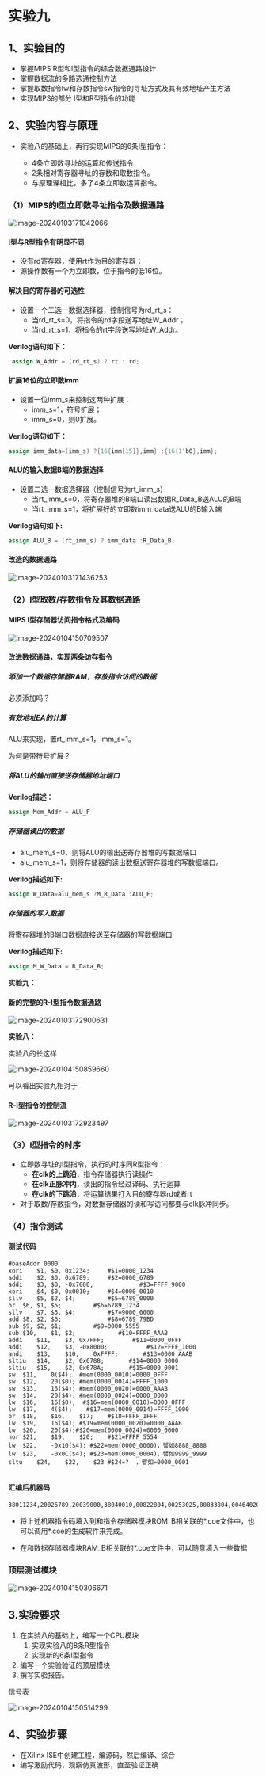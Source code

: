 # 实验九

## 1、实验目的 
- 掌握MIPS R型和I型指令的综合数据通路设计
- 掌握数据流的多路选通控制方法
- 掌握取数指令lw和存数指令sw指令的寻址方式及其有效地址产生方法
- 实现MIPS的部分 I型和R型指令的功能

## 2、实验内容与原理

- 实验八的基础上，再行实现MIPS的6条I型指令：

  - 4条立即数寻址的运算和传送指令
  - 2条相对寄存器寻址的存数和取数指令。
  - 与原理课相比，多了4条立即数运算指令。

  

### （1）MIPS的I型立即数寻址指令及数据通路

![image-20240103171042066](./assets/image-20240103171042066.png)

#### I型与R型指令有明显不同

- 没有rd寄存器，使用rt作为目的寄存器；
- 源操作数有一个为立即数，位于指令的低16位。

#### 解决目的寄存器的可选性

- 设置一个二选一数据选择器，控制信号为rd_rt_s：
  - 当rd_rt_s=0，将指令的rd字段送写地址W_Addr；
  - 当rd_rt_s=1，将指令的rt字段送写地址W_Addr。

**Verilog语句如下：**

```verilog
 assign W_Addr = (rd_rt_s) ? rt : rd;
```



#### 扩展16位的立即数imm

- 设置一位imm_s来控制这两种扩展：
  - imm_s=1，符号扩展；
  - imm_s=0，则0扩展。

**Verilog语句如下：**

```verilog
assign imm_data=(imm_s) ?{16{imm[15]},imm} :{16{1’b0},imm};
```

#### ALU的输入数据B端的数据选择

- 设置二选一数据选择器（控制信号为rt_imm_s）
  - 当rt_imm_s=0，将寄存器堆的B端口读出数据R_Data_B送ALU的B端
  - 当rt_imm_s=1，将扩展好的立即数imm_data送ALU的B输入端

**Verilog语句如下:**

```verilog
assign ALU_B = (rt_imm_s) ? imm_data :R_Data_B;
```



#### 改造的数据通路

![image-20240103171436253](./assets/image-20240103171436253.png)

### （2）I型取数/存数指令及其数据通路

#### MIPS I型存储器访问指令格式及编码

![image-20240104150709507](./assets/image-20240104150709507.png)

#### 改进数据通路，实现两条访存指令

##### 添加一个数据存储器RAM，存放指令访问的数据

必须添加吗？

##### 有效地址EA的计算

ALU来实现，置rt_imm_s=1，imm_s=1。

为何是带符号扩展？

##### 将ALU的输出直接送存储器地址端口

**Verilog描述：**

```verilog
assign Mem_Addr = ALU_F
```



##### 存储器读出的数据

- alu_mem_s=0，则将ALU的输出送寄存器堆的写数据端口
- alu_mem_s=1，则将存储器的读出数据送寄存器堆的写数据端口。

**Verilog描述如下:**

```verilog
assign W_Data=alu_mem_s ?M_R_Data :ALU_F;
```



##### 存储器的写入数据

将寄存器堆的B端口数据直接送至存储器的写数据端口

**Verilog描述如下:**

```verilog
assign M_W_Data = R_Data_B;
```

**实验九：**

#### 新的完整的R-I型指令数据通路

![image-20240103172900631](./assets/image-20240103172900631.png)

**实验八：**

实验八的长这样

![image-20240104150859660](./assets/image-20240104150859660.png)

可以看出实验九相对于

#### R-I型指令的控制流

![image-20240103172923497](./assets/image-20240103172923497.png)

### （3）I型指令的时序

- 立即数寻址的I型指令，执行的时序同R型指令：
  - **在clk的上跳沿**，指令存储器执行读操作
  - **在clk正脉冲内**，读出的指令经过译码、执行运算
  - **在clk的下跳沿**，将运算结果打入目的寄存器rd或者rt
- 对于取数/存数指令，对数据存储器的读和写访问都要与clk脉冲同步。

### （4）指令测试

#### 测试代码

```assembly
#baseAddr 0000
xori	$1,	$0,	0x1234;		#$1=0000_1234
addi	$2,	$0,	0x6789;		#$2=0000_6789
addi 	$3,	$0,	-0x7000;	         #$3=FFFF_9000
xori	$4,	$0,	0x0010;		#$4=0000_0010
sllv	$5,	$2,	$4;			#$5=6789_0000
or	$6,	$1,	$5;			#$6=6789_1234
sllv	$7,	$3,	$4;			#$7=9000_0000
add	$8,	$2,	$6;		        #$8=6789_79BD
sub	$9,	$2,	$1;			#$9=0000_5555
sub	$10,	$1,	$2;		       #$10=FFFF_AAAB
addi	$11,	$3,	0x7FFF;	       #$11=0000_0FFF
addi	$12,	$3,	-0x8000;	       #$12=FFFF_1000
andi	$13,	$10,	0xFFFF;	      #$13=0000_AAAB
sltiu	$14,	$2,	0x6788;	      #$14=0000_0000
sltiu	$15,	$2,	0x678A;	      #$15=0000_0001
sw	$11,	0($4);	#mem(0000_0010)=0000_0FFF
sw	$12,	20($0);	#mem(0000_0014)=FFFF_1000
sw	$13,	16($4);	#mem(0000_0020)=0000_AAAB
sw	$14,	20($4);	#mem(0000_0024)=0000_0000
lw	$16,	16($0);  #$16=mem(0000_0010)=0000_0FFF
lw	$17,	4($4);    #$17=mem(0000_0014)=FFFF_1000
or	$18,	$16,	$17;	#$18=FFFF_1FFF
lw	$19,	16($4); #$19=mem(0000_0020)=0000_AAAB
lw	$20,	20($4);#$20=mem(0000_0024)=0000_0000
nor	$21,	$19,	$20;	#$21=FFFF_5554
lw	$22,	-0x10($4); #$22=mem(0000_0000)，譬如8888_8888
lw	$23,	-0x0C($4); #$23=mem(0000_0004)，譬如9999_9999
sltu	$24,	$22,	$23 #$24=?  ，譬如=0000_0001       
                                        
```



#### 汇编后机器码

```bash
38011234,20026789,20039000,38040010,00822804,00253025,00833804,00464020,00414822,00225022,206b7fff,206c8000,314dffff,2c4e6788,2c4f678a,ac8b0000,ac0c0014,ac8d0010,ac8e0014,8c100010,8c910004,02119025,8c930010,8c940014,0274a827,8c96fff0,8c97fff4,02d7c02b
```



- 将上述机器指令码填入到和指令存储器模块ROM_B相关联的*.coe文件中，也可以调用*.coe的生成软件来完成。

- 在和数据存储器模块RAM_B相关联的*.coe文件中，可以随意填入一些数据

### 顶层测试模块

![image-20240104150306671](./assets/image-20240104150306671.png)

## 3.实验要求

1. 在实验八的基础上，编写一个CPU模块
   1. 实现实验八的8条R型指令
   2. 实现新的6条I型指令
2. 编写一个实验验证的顶层模块
3. 撰写实验报告。

信号表

![image-20240104150514299](./assets/image-20240104150514299.png)

## 4、实验步骤 

- 在Xilinx ISE中创建工程，编源码，然后编译、综合
- 编写激励代码，观察仿真波形，直至验证正确